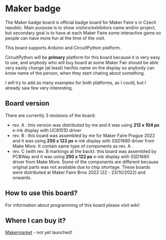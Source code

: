 # Maker badge
The Maker badge board is official badge board for Maker Faire´s in Czech republic. Main purpose is to show visitors/exhibitors name and/or project, but secondary goal is to have at each Maker Faire some interactive game so people can have more fun at the time of the visit.

This board supports Arduino and CircuitPython platform. 

CircuitPython will be **primary** platform for this board because it is very easy to use, and anybody who will buy board at some Maker Fair should be able very easily change (at least) her/his name on the display so anybody can know name of the person, when they start chating about something.  

I will try to add as many examples for both platforms, as I could, but I already saw few very interesting. 

## Board version

There are currently 3 revisions of the board:

- rev. A : this version was distributed by me and it was using **212 x 104 px** e-ink display with UC8151D driver
- rev. B : this board was assembled by me for Maker Faire Prague 2022 and it was using **250 x 122 px** e-ink display with SSD1680 driver from Make More. It contain same type of components as rev. A .  
- rev. C (with rev. B markings at the back): this board was assembled by PCBWay and it was using **250 x 122 px** e-ink display with SSD1680 driver from Make More. Some of the components are different because original parts was not available due to chip shortage. These boards were distributed at Maker Faire Brno 2022 (22 - 23/10/2022) and onwards.

## How to use this board? 

For information about programming of this board please visit wiki!

## Where I can buy it? 

[Makermarket](http://makermarket.cz/) - not yet launched!

